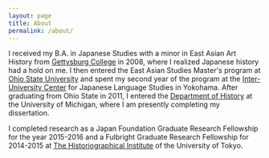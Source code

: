 ```yaml
---
layout: page
title: About
permalink: /about/
---
```



I received my B.A. in Japanese Studies with a minor in East Asian Art History from <a href="https://www.gettysburg.edu/academics/catalog/programs/japanese.dot">Gettysburg College</a> in 2008, where I realized Japanese history had a hold on me. I then entered the East Asian Studies Master's program at <a href="https://easc.osu.edu/degrees/eas-ma">Ohio State University</a> and spent my second year of the program at the <a href="https://web.stanford.edu/dept/IUC/cgi-bin/">Inter-University Center</a> for Japanese Language Studies in Yokohama. After graduating from Ohio State in 2011, I entered the <a href="https://lsa.umich.edu/history">Department of History</a> at the University of Michigan, where I am presently completing my dissertation.

I completed research as a Japan Foundation Graduate Research Fellowship for the year 2015-2016 and a Fulbright Graduate Research Fellowship for 2014-2015 at <a href="http://www.hi.u-tokyo.ac.jp/index-j.html">The Historiographical Institute</a> of the University of Tokyo.
